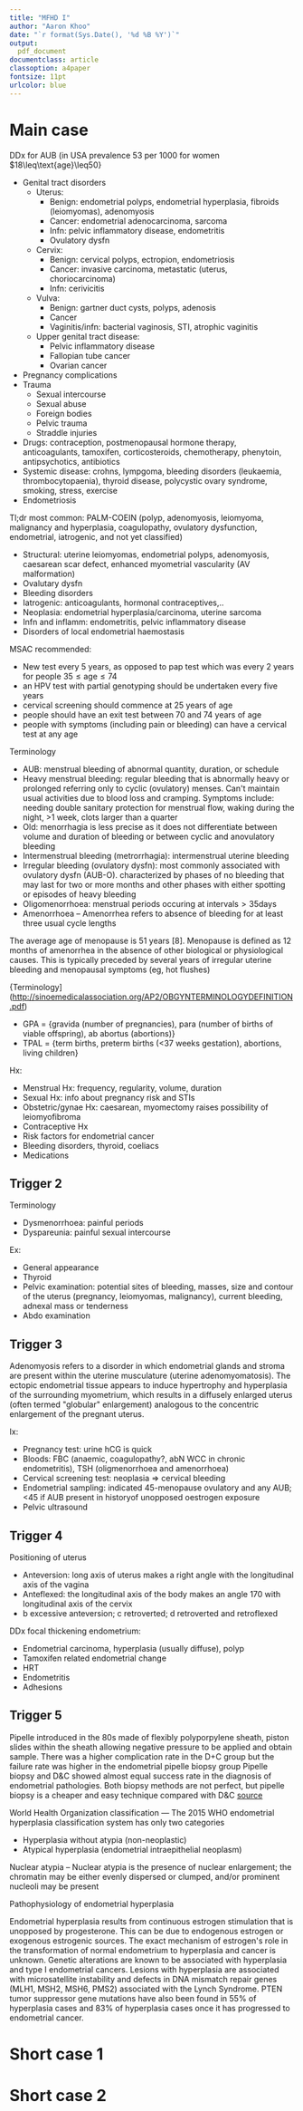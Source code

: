 ```yaml
---
title: "MFHD I"
author: "Aaron Khoo"
date: "`r format(Sys.Date(), '%d %B %Y')`"
output:
  pdf_document
documentclass: article
classoption: a4paper
fontsize: 11pt
urlcolor: blue
---
```



# Main case

DDx for AUB (in USA prevalence 53 per 1000 for women $18\leq\text{age}\leq50}

-  Genital tract disorders
    -  Uterus: 
        -  Benign: endometrial polyps, endometrial hyperplasia, fibroids (leiomyomas), adenomyosis
        -  Cancer: endometrial adenocarcinoma, sarcoma
        -  Infn: pelvic inflammatory disease, endometritis
        -  Ovulatory dysfn
    -  Cervix:
        -  Benign: cervical polyps, ectropion, endometriosis
        -  Cancer: invasive carcinoma, metastatic (uterus, choriocarcinoma)
        -  Infn: cerivicitis
    -  Vulva:
        -  Benign: gartner duct cysts, polyps, adenosis
        -  Cancer
        -  Vaginitis/infn: bacterial vaginosis, STI, atrophic vaginitis
    -  Upper genital tract disease:
        -  Pelvic inflammatory disease
        -  Fallopian tube cancer
        -  Ovarian cancer
-  Pregnancy complications
-  Trauma
    -  Sexual intercourse
    -  Sexual abuse
    -  Foreign bodies
    -  Pelvic trauma
    -  Straddle injuries
-  Drugs: contraception, postmenopausal hormone therapy, anticoagulants, tamoxifen, corticosteroids, chemotherapy, phenytoin, antipsychotics, antibiotics
-  Systemic disease: crohns, lympgoma, bleeding disorders (leukaemia, thrombocytopaenia), thyroid disease, polycystic ovary syndrome, smoking, stress, exercise
-  Endometriosis

Tl;dr most common: PALM-COEIN (polyp, adenomyosis, leiomyoma, malignancy and hyperplasia, coagulopathy, ovulatory dysfunction, endometrial, iatrogenic, and not yet classified)

-  Structural: uterine leiomyomas, endometrial polyps, adenomyosis, caesarean scar defect, enhanced myometrial vascularity (AV malformation)
-  Ovalutary dysfn
-  Bleeding disorders
-  Iatrogenic: anticoagulants, hormonal contraceptives,..
-  Neoplasia: endometrial hyperplasia/carcinoma, uterine sarcoma
-  Infn and inflamm: endometritis, pelvic inflammatory disease
-  Disorders of local endometrial haemostasis


MSAC recommended:

-  New test every 5 years, as opposed to pap test which was every 2 years for people $35\leq\text{age}\leq74$
-  an HPV test with partial genotyping should be undertaken every five years
-  cervical screening should commence at 25 years of age
-  people should have an exit test between 70 and 74 years of age
-  people with symptoms (including pain or bleeding) can have a cervical test at any age

Terminology

-  AUB: menstrual bleeding of abnormal quantity, duration, or schedule
-  Heavy menstrual bleeding: regular bleeding that is abnormally heavy or prolonged referring only to cyclic (ovulatory) menses. Can't maintain usual activities due to blood loss and cramping. Symptoms include: needing double sanitary protection for menstrual flow, waking during the night, >1 week, clots larger than a quarter
-  Old: menorrhagia is less precise as it does not differentiate between volume and duration of bleeding or between cyclic and anovulatory bleeding
-  Intermenstrual bleeding (metrorrhagia): intermenstrual uterine bleeding
-  Irregular bleeding (ovulatory dysfn): most commonly associated with ovulatory dysfn (AUB-O). characterized by phases of no bleeding that may last for two or more months and other phases with either spotting or episodes of heavy bleeding
-  Oligomenorrhoea: menstrual periods occuring at $\text{intervals}>35\text{days}$
-  Amenorrhoea – Amenorrhea refers to absence of bleeding for at least three usual cycle lengths

The average age of menopause is 51 years [8]. Menopause is defined as 12 months of amenorrhea in the absence of other biological or physiological causes. This is typically preceded by several years of irregular uterine bleeding and menopausal symptoms (eg, hot flushes)

{Terminology](http://sinoemedicalassociation.org/AP2/OBGYNTERMINOLOGYDEFINITION.pdf)

-  GPA = {gravida (number of pregnancies), para (number of births of viable offspring), ab abortus (abortions)}
-  TPAL = {term births, preterm births (<37 weeks gestation), abortions, living children}


Hx:

-  Menstrual Hx: frequency, regularity, volume, duration
-  Sexual Hx: info about pregnancy risk and STIs
-  Obstetric/gynae Hx: caesarean, myomectomy raises possibility of leiomyofibroma
-  Contraceptive Hx
-  Risk factors for endometrial cancer
-  Bleeding disorders, thyroid, coeliacs
-  Medications



## Trigger 2

Terminology

-  Dysmenorrhoea: painful periods
-  Dyspareunia: painful sexual intercourse

Ex:

-  General appearance
-  Thyroid
-  Pelvic examination: potential sites of bleeding, masses, size and contour of the uterus (pregnancy, leiomyomas, malignancy), current bleeding, adnexal mass or tenderness
-  Abdo examination



## Trigger 3

Adenomyosis refers to a disorder in which endometrial glands and stroma are present within the uterine musculature (uterine adenomyomatosis). The ectopic endometrial tissue appears to induce hypertrophy and hyperplasia of the surrounding myometrium, which results in a diffusely enlarged uterus (often termed "globular" enlargement) analogous to the concentric enlargement of the pregnant uterus.

Ix:

-  Pregnancy test: urine hCG is quick
-  Bloods: FBC (anaemic, coagulopathy?, abN WCC in chronic endometritis), TSH (oligmenorrhoea and amenorrhoea)
-  Cervical screening test: neoplasia => cervical bleeding
-  Endometrial sampling: indicated 45-menopause ovulatory and any AUB; <45  if AUB present in historyof unopposed oestrogen exposure
-  Pelvic ultrasound



## Trigger 4

Positioning of uterus

-  Anteversion: long axis of uterus makes a right angle with the longitudinal axis of the vagina
-  Anteflexed: the longitudinal axis of the body makes an angle 170 with longitudinal axis of the cervix
-  b excessive anteversion; c retroverted; d retroverted and retroflexed

DDx focal thickening endometrium:

-  Endometrial carcinoma, hyperplasia (usually diffuse), polyp
-  Tamoxifen related endometrial change
-  HRT
-  Endometritis
-  Adhesions

## Trigger 5

Pipelle introduced in the 80s made of flexibly polyporpylene sheath, piston slides within the sheath allowing negative pressure to be applied and obtain sample. 
There was a higher complication rate in the D+C group but the failure rate was higher in the endometrial pipelle biopsy group
Pipelle biopsy and D&C showed almost equal success rate in the diagnosis of endometrial pathologies.
Both biopsy methods are not perfect, but pipelle biopsy is a cheaper and easy technique compared with D&C [source](https://link-springer-com.ezproxy.library.uq.edu.au/article/10.1007/s00404-012-2438-8)

World Health Organization classification — The 2015 WHO endometrial hyperplasia classification system has only two categories

-  Hyperplasia without atypia (non-neoplastic)
-  Atypical hyperplasia (endometrial intraepithelial neoplasm)

Nuclear atypia – Nuclear atypia is the presence of nuclear enlargement; the chromatin may be either evenly dispersed or clumped, and/or prominent nucleoli may be present

Pathophysiology of endometrial hyperplasia

Endometrial hyperplasia results from continuous estrogen stimulation that is unopposed by progesterone. This can be due to endogenous estrogen or exogenous estrogenic sources. The exact mechanism of estrogen's role in the transformation of normal endometrium to hyperplasia and cancer is unknown. Genetic alterations are known to be associated with hyperplasia and type I endometrial cancers. Lesions with hyperplasia are associated with microsatellite instability and defects in DNA mismatch repair genes (MLH1, MSH2, MSH6, PMS2) associated with the Lynch Syndrome.  PTEN tumor suppressor gene mutations have also been found in 55% of hyperplasia cases and 83% of hyperplasia cases once it has progressed to endometrial cancer. 

# Short case 1

# Short case 2
